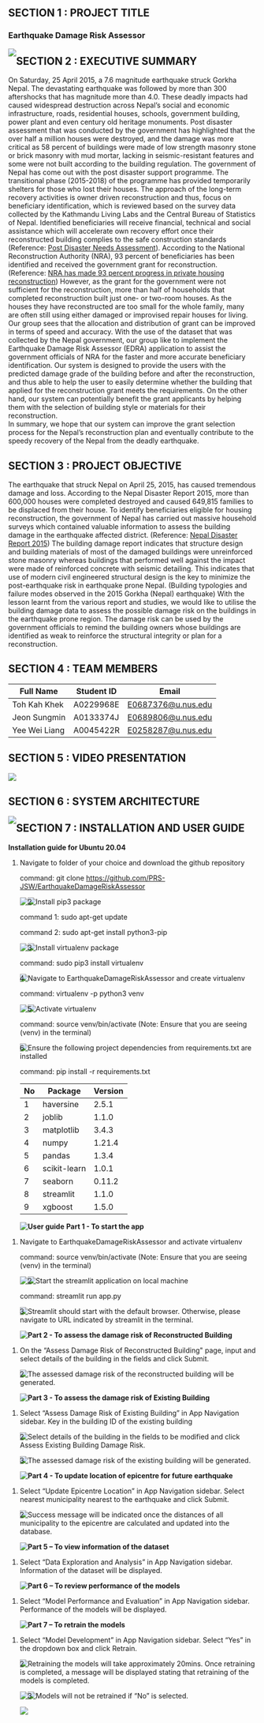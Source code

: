 ## SECTION 1 : PROJECT TITLE

### Earthquake Damage Risk Assessor
<img src="misc/Front_page.png" style="float: left; margin-right: 0px;" />

## SECTION 2 : EXECUTIVE SUMMARY

On Saturday, 25 April 2015, a 7.6 magnitude earthquake struck Gorkha Nepal. The devastating earthquake was followed by more than 300 aftershocks that has magnitude more than 4.0. These deadly impacts had caused widespread destruction across Nepal’s social and economic infrastructure, roads, residential houses, schools, government building, power plant and even century old heritage monuments. 
Post disaster assessment that was conducted by the government has highlighted that the over half a million houses were destroyed, and the damage was more critical as 58 percent of buildings were made of low strength masonry stone or brick masonry with mud mortar, lacking in seismic-resistant features and some were not built according to the building regulation. 
The government of Nepal has come out with the post disaster support programme. The transitional phase (2015-2018) of the programme has provided temporarily shelters for those who lost their houses. The approach of the long-term recovery activities is owner driven reconstruction and thus, focus on beneficiary identification, which is reviewed based on the survey data collected by the Kathmandu Living Labs and the Central Bureau of Statistics of Nepal. Identified beneficiaries will receive financial, technical and social assistance which will accelerate own recovery effort once their reconstructed building complies to the safe construction standards (Reference: [Post Disaster Needs Assessment](https://www.nepalhousingreconstruction.org/sites/nuh/files/2017-03/PDNA%20Volume%20A%20Final.pdf)). According to the National Reconstruction Authority (NRA), 93 percent of beneficiaries has been identified and received the government grant for reconstruction. (Reference: [NRA has made 93 percent progress in private housing reconstruction](https://reliefweb.int/report/nepal/nra-has-made-93-percent-progress-private-housing-reconstruction))
However, as the grant for the government were not sufficient for the reconstruction, more than half of households that completed reconstruction built just one- or two-room houses. As the houses they have reconstructed are too small for the whole family, many are often still using either damaged or improvised repair houses for living.
Our group sees that the allocation and distribution of grant can be improved in terms of speed and accuracy. With the use of the dataset that was collected by the Nepal government, our group like to implement the Earthquake Damage Risk Assessor (EDRA) application to assist the government officials of NRA for the faster and more accurate beneficiary identification. 
Our system is designed to provide the users with the predicted damage grade of the building before and after the reconstruction, and thus able to help the user to easily determine whether the building that applied for the reconstruction grant meets the requirements. On the other hand, our system can potentially benefit the grant applicants by helping them with the selection of building style or materials for their reconstruction.  
In summary, we hope that our system can improve the grant selection process for the Nepal’s reconstruction plan and eventually contribute to the speedy recovery of the Nepal from the deadly earthquake.

## SECTION 3 : PROJECT OBJECTIVE

The earthquake that struck Nepal on April 25, 2015, has caused tremendous damage and loss. According to the Nepal Disaster Report 2015, more than 600,000 houses were completed destroyed and caused 649,815 families to be displaced from their house. To identify beneficiaries eligible for housing reconstruction, the government of Nepal has carried out massive household surveys which contained valuable information to assess the building damage in the earthquake affected district. (Reference: [Nepal Disaster Report 2015](http://www.drrportal.gov.np/uploads/document/329.pdf))
The building damage report indicates that structure design and building materials of most of the damaged buildings were unreinforced stone masonry whereas buildings that performed well against the impact were made of reinforced concrete with seismic detailing. This indicates that use of modern civil engineered structural design is the key to minimize the post-earthquake risk in earthquake prone Nepal. (Building typologies and failure modes observed in the 2015 Gorkha (Nepal) earthquake)
With the lesson learnt from the various report and studies, we would like to utilise the building damage data to assess the possible damage risk on the buildings in the earthquake prone region. The damage risk can be used by the government officials to remind the building owners whose buildings are identified as weak to reinforce the structural integrity or plan for a reconstruction.

## SECTION 4 : TEAM MEMBERS

| Full Name | Student ID | Email |
|-----------|------------|-------|
|Toh Kah Khek|A0229968E|E0687376@u.nus.edu|
|Jeon Sungmin|A0133374J|E0689806@u.nus.edu|
|Yee Wei Liang|A0045422R|E0258287@u.nus.edu|

## SECTION 5 : VIDEO PRESENTATION

[![](http://img.youtube.com/vi/OBeyQfCPETg/0.jpg)](http://www.youtube.com/watch?v=OBeyQfCPETg "Video Presentation")


## SECTION 6 : SYSTEM ARCHITECTURE

<img src="misc/Earthquake Damage Risk Assessor System Architecture.jpg" style="float: left; margin-right: 0px;" />

## SECTION 7 : INSTALLATION AND USER GUIDE

**Installation guide for Ubuntu 20.04**

1. Navigate to folder of your choice and download the github repository

   command: git clone https://github.com/PRS-JSW/EarthquakeDamageRiskAssessor

   <img src="misc/Step1-1.png" style="float: left; margin-right: 0px;" />
   <img src="misc/Step1-2.png" style="float: left; margin-right: 0px;" />

2. Install pip3 package

   command 1: sudo apt-get update
   
   command 2: sudo apt-get install python3-pip

   <img src="misc/Step2-1.png" style="float: left; margin-right: 0px;" />
   <img src="misc/Step2-2.png" style="float: left; margin-right: 0px;" />

3. Install virtualenv package

   command: sudo pip3 install virtualenv

   <img src="misc/Step3.png" style="float: left; margin-right: 0px;" />

4. Navigate to EarthquakeDamageRiskAssessor and create virtualenv

   command: virtualenv -p python3 venv

   <img src="misc/Step4-1.png" style="float: left; margin-right: 0px;" />
   <img src="misc/Step4-2.png" style="float: left; margin-right: 0px;" />

5. Activate virtualenv

   command: source venv/bin/activate (Note: Ensure that you are seeing (venv) in the terminal)

   <img src="misc/Step5.png" style="float: left; margin-right: 0px;" />

6. Ensure the following project dependencies from requirements.txt are installed

   command: pip install -r requirements.txt

   | **No** | **Package** | **Version** |
   |----|---------|---------|
   | 1 | haversine | 2.5.1 |
   | 2 | joblib | 1.1.0 |
   | 3 | matplotlib | 3.4.3 |
   | 4 | numpy | 1.21.4 |
   | 5 | pandas | 1.3.4 |
   | 6 | scikit-learn | 1.0.1 |
   | 7 | seaborn | 0.11.2 |
   | 8 | streamlit | 1.1.0 |
   | 9 | xgboost | 1.5.0 |

   <img src="misc/Step6.png" style="float: left; margin-right: 0px;" />

**User guide**
**Part 1 - To start the app**
1. Navigate to EarthquakeDamageRiskAssessor and activate virtualenv
   
   command: source venv/bin/activate (Note: Ensure that you are seeing (venv) in the terminal) 
   
   <img src="misc/Step7-1.png" style="float: left; margin-right: 0px;" />
   <img src="misc/Step7-2.png" style="float: left; margin-right: 0px;" />

2. Start the streamlit application on local machine

   command: streamlit run app.py

   <img src="misc/Step8.png" style="float: left; margin-right: 0px;" />

3. Streamlit should start with the default browser. Otherwise, please navigate to URL indicated by streamlit in the terminal.

   <img src="misc/Step9.png" style="float: left; margin-right: 0px;" />

**Part 2 - To assess the damage risk of Reconstructed Building**
1. On the “Assess Damage Risk of Reconstructed Building" page, input and select details of the building in the fields and click Submit.

   <img src="misc/Step9.png" style="float: left; margin-right: 0px;" />

2. The assessed damage risk of the reconstructed building will be generated.

   <img src="misc/Step10.png" style="float: left; margin-right: 0px;" />

**Part 3 - To assess the damage risk of Existing Building**

1. Select “Assess Damage Risk of Existing Building” in App Navigation sidebar. Key in the building ID of the existing building

   <img src="misc/Step11.png" style="float: left; margin-right: 0px;" />

2. Select details of the building in the fields to be modified and click Assess Existing Building Damage Risk.

   <img src="misc/Step12-1.png" style="float: left; margin-right: 0px;" />

3. The assessed damage risk of the existing building will be generated.

   <img src="misc/Step12-2.png" style="float: left; margin-right: 0px;" />

**Part 4 - To update location of epicentre for future earthquake**

1. Select “Update Epicentre Location” in App Navigation sidebar. Select nearest municipality nearest to the earthquake and click Submit.

   <img src="misc/Step13-1.png" style="float: left; margin-right: 0px;" />

2. Success message will be indicated once the distances of all municipality to the epicentre are calculated and updated into the database.

   <img src="misc/Step13-2.png" style="float: left; margin-right: 0px;" />

**Part 5 – To view information of the dataset**

1. Select “Data Exploration and Analysis” in App Navigation sidebar. Information of the dataset will be displayed.

   <img src="misc/Step14.png" style="float: left; margin-right: 0px;" />

**Part 6 – To review performance of the models**

1. Select “Model Performance and Evaluation” in App Navigation sidebar. Performance of the models will be displayed.

   <img src="misc/Step15.png" style="float: left; margin-right: 0px;" />

**Part 7 – To retrain the models**

1. Select “Model Development” in App Navigation sidebar. Select “Yes” in the dropdown box and click Retrain.

   <img src="misc/Step16.png" style="float: left; margin-right: 0px;" />

2. Retraining the models will take approximately 20mins. Once retraining is completed, a message will be displayed stating that retraining of the models is completed.

   <img src="misc/Step17-1.png" style="float: left; margin-right: 0px;" />
   
   <img src="misc/Step17-2.png" style="float: left; margin-right: 0px;" />
   
3. Models will not be retrained if “No” is selected.

   <img src="misc/Step18.png" style="float: left; margin-right: 0px;" />
